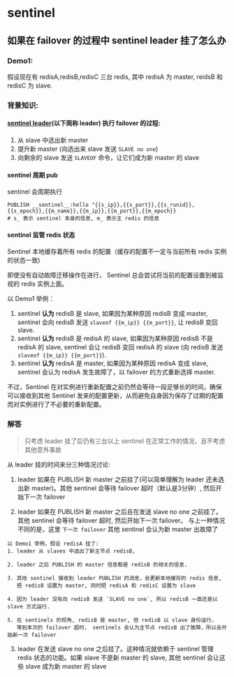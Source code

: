 # sentinel

## 如果在 failover 的过程中 sentinel leader 挂了怎么办  

### Demo1: 
假设现在有 redisA,redisB,redisC 三台 redis, 其中 redisA 为 master, reidsB 和 redisC 为 slave.  

### 背景知识:
#### <u>sentinel leader</u>(以下简称 leader) 执行 failover 的过程:  
1. 从 slave 中选出新 master
2. 提升新 master (向选出来 slave 发送 `SLAVE no one`)  
3. 向剩余的 slave 发送 `SLAVEOF` 命令，让它们成为新 master 的 slave

#### sentinel 周期 pub
sentinel 会周期执行  
```shell
PUBLISH __sentinel__:hello "{{s_ip}},{{s_port}},{{s_runid}},{{s_epoch}},{{m_name}},{{m_ip}},{{m_port}},{{m_epoch}} 
# s_ 表示 sentinel 本身的信息, m_ 表示主 redis 的信息
```

#### sentinel 监管 redis 状态
Sentinel 本地缓存着所有 redis 的配置（缓存的配置不一定与当前所有 redis 实例的状态一致)    
  
即使没有自动故障迁移操作在进行， Sentinel 总会尝试将当前的配置设置到被监视的 redis 实例上面。

以 Demo1 举例：
1. sentinel **认为** redisB 是 slave, 如果因为某种原因 redisB 变成 master, sentinel 会向 redisB 发送 `slaveof {{m_ip}} {{m_port}}`, 让 redisB 变回 slave.  
2. sentinel **认为** redisB 是 redisA 的 slave, 如果因为某种原因 redisB 不是 redisA 的 slave, sentinel 会让 redisB 变回 redisA 的 slave (向 redisB 发送 `slaveof {{m_ip}} {{m_port}}`).  
3. sentinel **认为** redisA 是 master, 如果因为某种原因 redisA 变成 slave, sentinel 会认为 redisA 发生故障了，以 failover 的方式重新选择 master.

不过，Sentinel 在对实例进行重新配置之前仍然会等待一段足够长的时间，确保可以接收到其他 Sentinel 发来的配置更新，从而避免自身因为保存了过期的配置而对实例进行了不必要的重新配置。

### 解答 
> 只考虑 leader 挂了后仍有三台以上 sentinel 在正常工作的情况，且不考虑其他意外事故

从 leader 挂的时间来分三种情况讨论:
1. leader 如果在 PUBLISH 新 master 之前挂了(可以简单理解为 leader 还未选出新 master)。其他 sentinel 会等待 failover 超时（默认是3分钟）, 然后开始下一次 failover  

2. leader 如果在 PUBLISH 新 master 之后且在发送 slave no one 之前挂了。
其他 sentinel 会等待 failover 超时, 然后开始下一次 failover。
与上一种情况不同的是，这里 `下一次 failover` 其他 sentinel 会认为新 master 出故障了  
```
以 Demo1 举例，假设 redisA 挂了:
1. leader 从 slaves 中选出了新主节点 redisB,

2. leader 之后 PUBLISH 的 master 信息都是 redisB 的相关的信息.  

3. 其他 sentinel 接收到 leader PUBLISH 的消息，会更新本地缓存的 redis 信息,
   把 redisB 设置为 master, 同时把 redisA 和 redisC 设置为 slave

4. 因为 leader 没有向 redisB 发送 `SLAVE no one`, 所以 redisB 一直还是以 slave 方式运行.

5. 在 sentinels 的视角, redisB 是 master, 但 redisB 以 slave 身份运行，  
   等到本次的 failover 超时， sentinels 会认为主节点 redisB 出了故障，所以会开始新一次 failover
```  

3. leader 在发送 slave no one 之后挂了。这种情况就依赖于 sentinel 管理 redis 状态的功能。如果 slave 不是新 master 的 slave, 其他 sentinel 会让这些 slave 成为新 master 的 slave
